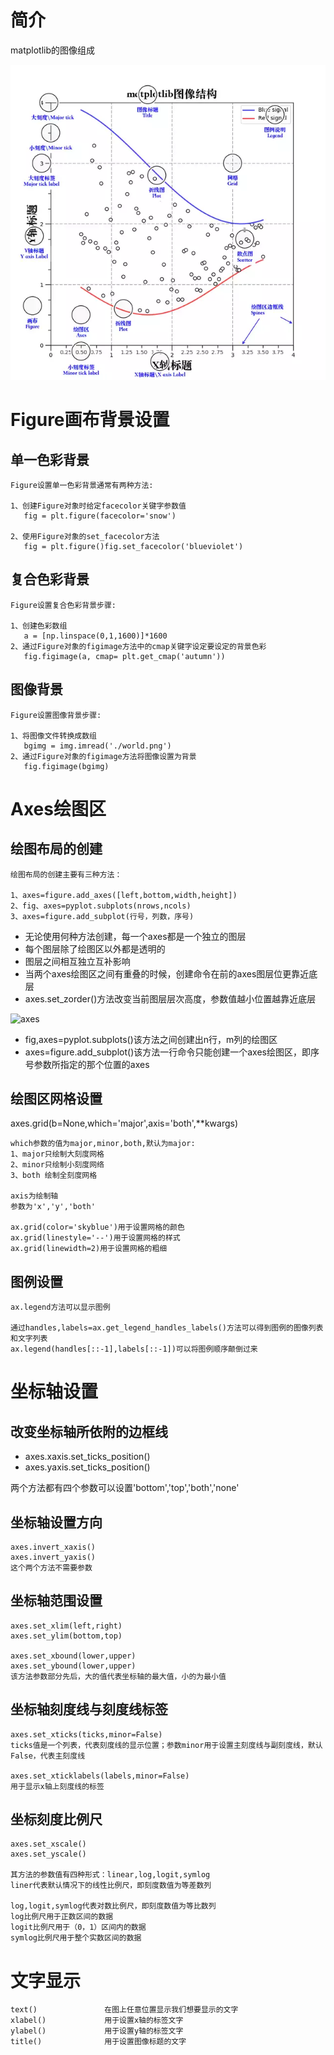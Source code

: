 # 简介

matplotlib的图像组成

![matplotlib图像组成](matplotlib图像组成.png)

# Figure画布背景设置

## 单一色彩背景

```
Figure设置单一色彩背景通常有两种方法:

1、创建Figure对象时给定facecolor关键字参数值
   fig = plt.figure(facecolor='snow')
   
2、使用Figure对象的set_facecolor方法
   fig = plt.figure()fig.set_facecolor('blueviolet')
```

## 复合色彩背景

```
Figure设置复合色彩背景步骤:

1、创建色彩数组
   a = [np.linspace(0,1,1600)]*1600
2、通过Figure对象的figimage方法中的cmap关键字设定要设定的背景色彩
   fig.figimage(a, cmap= plt.get_cmap('autumn'))
```

## 图像背景

```
Figure设置图像背景步骤:

1、将图像文件转换成数组
   bgimg = img.imread('./world.png')
2、通过Figure对象的figimage方法将图像设置为背景
   fig.figimage(bgimg)
```

# Axes绘图区

## 绘图布局的创建

```
绘图布局的创建主要有三种方法：

1、axes=figure.add_axes([left,bottom,width,height])
2、fig、axes=pyplot.subplots(nrows,ncols)
3、axes=figure.add_subplot(行号，列数，序号)
```

* 无论使用何种方法创建，每一个axes都是一个独立的图层
* 每个图层除了绘图区以外都是透明的
* 图层之间相互独立互补影响
* 当两个axes绘图区之间有重叠的时候，创建命令在前的axes图层位更靠近底层
* axes.set_zorder()方法改变当前图层层次高度，参数值越小位置越靠近底层

![axes](axes.gif)

* fig,axes=pyplot.subplots()该方法之间创建出n行，m列的绘图区
* axes=figure.add_subplot()该方法一行命令只能创建一个axes绘图区，即序号参数所指定的那个位置的axes

## 绘图区网格设置

axes.grid(b=None,which='major',axis='both',**kwargs)

```
which参数的值为major,minor,both,默认为major:
1、major只绘制大刻度网格
2、minor只绘制小刻度网络
3、both 绘制全刻度网格

axis为绘制轴
参数为'x','y','both'

ax.grid(color='skyblue')用于设置网格的颜色
ax.grid(linestyle='--')用于设置网格的样式
ax.grid(linewidth=2)用于设置网格的粗细
```

## 图例设置

```
ax.legend方法可以显示图例

通过handles,labels=ax.get_legend_handles_labels()方法可以得到图例的图像列表和文字列表
ax.legend(handles[::-1],labels[::-1])可以将图例顺序颠倒过来
```

# 坐标轴设置

## 改变坐标轴所依附的边框线

* axes.xaxis.set_ticks_position()
* axes.yaxis.set_ticks_position()

两个方法都有四个参数可以设置'bottom','top','both','none'

## 坐标轴设置方向

```
axes.invert_xaxis()
axes.invert_yaxis()
这个两个方法不需要参数
```

## 坐标轴范围设置

```
axes.set_xlim(left,right)
axes.set_ylim(bottom,top)

axes.set_xbound(lower,upper)
axes.set_ybound(lower,upper)
该方法参数部分先后，大的值代表坐标轴的最大值，小的为最小值
```

## 坐标轴刻度线与刻度线标签

```
axes.set_xticks(ticks,minor=False)
ticks值是一个列表，代表刻度线的显示位置；参数minor用于设置主刻度线与副刻度线，默认False，代表主刻度线

axes.set_xticklabels(labels,minor=False)
用于显示x轴上刻度线的标签
```

## 坐标刻度比例尺

```
axes.set_xscale()
axes.set_yscale()

其方法的参数值有四种形式：linear,log,logit,symlog
liner代表默认情况下的线性比例尺，即刻度数值为等差数列

log,logit,symlog代表对数比例尺，即刻度数值为等比数列
log比例尺用于正数区间的数据
logit比例尺用于（0，1）区间内的数据
symlog比例尺用于整个实数区间的数据
```

# 文字显示

```
text()               在图上任意位置显示我们想要显示的文字
xlabel()             用于设置x轴的标签文字
ylabel()             用于设置y轴的标签文字
title()              用于设置图像标题的文字
```

